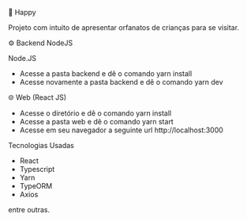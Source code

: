 👦 Happy

Projeto com intuito de apresentar orfanatos de crianças para se visitar.

⚙️ Backend NodeJS

Node.JS
* Acesse a pasta backend e dê o comando yarn install
* Acesse novamente a pasta backend e dê o comando yarn dev

🌐 Web (React JS)
* Acesse o diretório e dê o comando yarn install
* Acesse a pasta web e dê o comando yarn start
* Acesse em seu navegador a seguinte url http://localhost:3000

Tecnologias Usadas

* React
* Typescript
* Yarn
* TypeORM
* Axios

entre outras.
